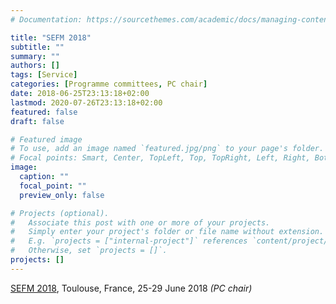 ```yaml
---
# Documentation: https://sourcethemes.com/academic/docs/managing-content/

title: "SEFM 2018"
subtitle: ""
summary: ""
authors: []
tags: [Service]
categories: [Programme committees, PC chair]
date: 2018-06-25T23:13:18+02:00
lastmod: 2020-07-26T23:13:18+02:00
featured: false
draft: false

# Featured image
# To use, add an image named `featured.jpg/png` to your page's folder.
# Focal points: Smart, Center, TopLeft, Top, TopRight, Left, Right, BottomLeft, Bottom, BottomRight.
image:
  caption: ""
  focal_point: ""
  preview_only: false

# Projects (optional).
#   Associate this post with one or more of your projects.
#   Simply enter your project's folder or file name without extension.
#   E.g. `projects = ["internal-project"]` references `content/project/deep-learning/index.md`.
#   Otherwise, set `projects = []`.
projects: []
---
```

[SEFM 2018](https://www.isf.cs.tu-bs.de/cms/events/sefm2018/), Toulouse, France, 25-29 June 2018 *(PC chair)*
